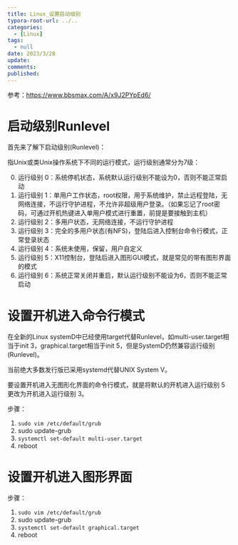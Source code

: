 ```yaml
---
title: Linux_设置启动级别
typora-root-url: ../..
categories:
  - [Linux]
tags:
  - null 
date: 2023/3/28
update:
comments:
published:
---
```


参考：https://www.bbsmax.com/A/x9J2PYpEd6/

# 启动级别Runlevel

首先来了解下启动级别(Runlevel)：

指Unix或类Unix操作系统下不同的运行模式，运行级别通常分为7级：

0. 运行级别 0：系统停机状态，系统默认运行级别不能设为0，否则不能正常启动
1. 运行级别 1：单用户工作状态，root权限，用于系统维护，禁止远程登陆，无网络连接，不运行守护进程，不允许非超级用户登录。（如果忘记了root密码，可通过开机热键进入单用户模式进行重置，前提是要接触到主机）
2. 运行级别 2：多用户状态，无网络连接，不运行守护进程
3. 运行级别 3：完全的多用户状态(有NFS)，登陆后进入控制台命令行模式，正常登录状态
4. 运行级别 4：系统未使用，保留，用户自定义
5. 运行级别 5：X11控制台，登陆后进入图形GUI模式，就是常见的带有图形界面的模式
6. 运行级别 6：系统正常关闭并重启，默认运行级别不能设为6，否则不能正常启动

# 设置开机进入命令行模式

在全新的Linux systemD中已经使用target代替Runlevel，如multi-user.target相当于init 3，graphical.target相当于init 5，但是SystemD仍然兼容运行级别(Runlevel)。

当前绝大多数发行版已采用systemd代替UNIX System V。

要设置开机进入无图形化界面的命令行模式，就是将默认的开机进入运行级别 5 更改为开机进入运行级别 3。

步骤：

1. `sudo vim /etc/default/grub`
2. sudo update-grub
3. `systemctl set-default multi-user.target`
4. reboot

# 设置开机进入图形界面

步骤：

1. `sudo vim /etc/default/grub`
2. sudo update-grub
3. `systemctl set-default graphical.target`
4. reboot
